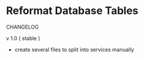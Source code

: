 # Reformat Database Tables

CHANGELOG

v 1.0 ( stable )
- create several files to split into services manually
